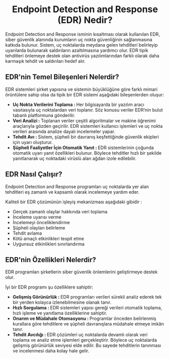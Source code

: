 <h1 align=center> Endpoint Detection and Response (EDR) Nedir? </h1>
Endpoint Detection and Response isminin kısaltması olarak kullanılan EDR, siber güvenlik alanında kurumların uç nokta güvenliğinin sağlanmasına katkıda bulunur. 
Sistem, uç noktalarda meydana gelen tehditleri belirleyip uyarılarda bulunarak saldırıların azaltılmasına yardımcı olur. 
EDR tipik tehditleri önlemeye destek olan antivirüs yazılımlarından farklı olarak daha karmaşık tehdit ve saldırıları hedef alır.

<h2> EDR'nin Temel Bileşenleri Nelerdir? </h2>
EDR sistemleri şirket yapısına ve sistemin büyüklüğüne göre farklı mimari örüntülere sahip olsa da tipik bir EDR sistemi aşağıdaki bileşenlerden oluşur:

<ul>
  <li> <b> Uç Nokta Verilerini Toplama : </b> Her bilgisayarda bir yazılım aracı vasıtasıyla uç noktalardan veri toplanır. Söz konusu veriler EDR’nin bulut tabanlı platformuna gönderilir. </li>

  <li> <b> Veri Analizi : </b> Toplanan veriler çeşitli algoritmalar ve makine öğrenimi araçlarıyla gözden geçirilir. EDR sistemleri kullanıcı işlemleri ve uç nokta verileri arasında analize dayalı incelemeler yapar. </li>

  <li> <b> Tehdit Avı : </b> Sistem, şüpheli bir davranış keşfettiğinde güvenlik ekipleri için uyarı oluşturur. </li>

  <li> <b> Şüpheli Faaliyetler İçin Otomatik Yanıt : </b> EDR sistemlerinin çoğunda otomatik uyarı yanıt özellikleri bulunur. Böylece tehditler hızlı bir şekilde yanıtlanarak uç noktadaki virüslü alan ağdan izole edilebilir. </li>
  
</ul>

<h2> EDR Nasıl Çalışır? </h2>
Endpoint Detection and Response programları uç noktalarda yer alan tehditleri eş zamanlı ve kapsamlı olarak incelemeye yardım eder. 
<p></p>

Kaliteli bir EDR çözümünün işleyiş mekanizması aşağıdaki gibidir :

<ul>
  
  <li> Gerçek zamanlı olaylar hakkında veri toplama </li>

  <li> İnceleme uyarısı verme </li>

  <li> İncelemeyi önceliklendirme </li>

  <li> Şüpheli olayları belirleme </li>

  <li> Tehdit avlama </li>

  <li> Kötü amaçlı etkinlikleri tespit etme </li>

  <li> Uygunsuz etkinlikleri sınırlandırma </li>
  
</ul>

<h2> EDR'nin Özellikleri Nelerdir? </h2>
EDR programları şirketlerin siber güvenlik önlemlerini geliştirmeye destek olur. 
<p></p>

İyi bir EDR programı şu özelliklere sahiptir:

<ul>
  
  <li> <b> Gelişmiş Görünürlük : </b> EDR programları verileri sürekli analiz ederek tek bir yerden kolayca izlenebilmesine olanak tanır. </li>

  <li> <b> Hızlı Sorgulama : </b> EDR sistemleri yapısı gereği verileri otomatik toplama, hızlı işleme ve yanıtlama özelliklerine sahiptir. </li>

  <li> <b> Onarım ve Müdahale Otomasyonu : </b> Programlar önceden belirlenmiş kurallara göre tehditlere ve şüpheli davranışlara müdahale etmeye imkân tanır. </li>

  <li> <b> Tehdit Avcılığı : </b> EDR çözümleri uç noktalarda devamlı olarak veri toplama ve analiz etme işlemleri gerçekleştirir. Böylece uç noktalarda gelişmiş görünürlük seviyesi elde edilir. Bu sayede tehditlerin tanınması ve incelenmesi daha kolay hale gelir. </li>

</ul>
